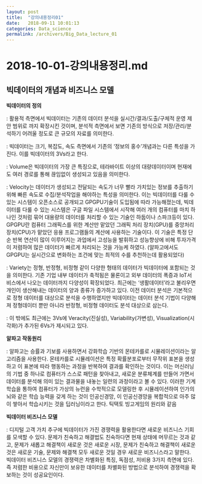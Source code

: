 ```yaml
---
layout: post
title:  "강의내용정리01"
date:   2018-09-11 10:01:13
categories: Data_science
permalink: /archivers/Big_Data_lecture_01
---
```


# 2018-10-01-강의내용정리.md

## 빅데이터의 개념과 비즈니스 모델
  
**빅데이터의 정의**

: 활용적 측면에서 빅데이터는 기존의 데이터 분석을 실시간/결과/도출/구체적 운영 제안 범위로 까지 확장시킨 것이며, 분석적 측면에서 보면 기존의 방식으로 저장/관리/분석하기 어려울 정도로 큰 규모의 자료를 의미한다.

: 빅데이터는 크기, 복잡도, 속도 측면에서 기존의 ‘정보의 홍수’개념과는 다른 특성을 가진다. 이를 빅데이터의 3Vs라고 한다.

: Volume은 빅데이터의 가장 큰 특징으로, 테라바이트 이상의 대량데이터이며 현재에도 여러 경로를 통해 끊임없이 생성되고 있음을 의미한다.

: Velocity는 데이터가 생성되고 전달되는 속도가 너무 빨라 가치있는 정보를 추출하기 위해 빠른 속도로 수집/분석작업을 해야하는 특성을 의미한다. 이는 빅데이터를 다룰 수 있는 시스템이 오픈소스로 공개되고 GPGPU기술이 도입됨에 따라 가능해졌는데, 빅데이터를 다룰 수 있는 시스템은 구글 파일 시스템에서 시작해 여러 개의 컴퓨터를 마치 하나인 것처럼 묶어 대용량의 데이터를 처리할 수 있는 기술인 하둡이나 스파크등이 있다. GPGPU란 컴퓨터 그래픽스를 위한 계산만 맡았던 그래픽 처리 장치(GPU)를 중앙처리장치(CPU)가 맡았던 응용 프로그램들의 계산에 사용하는 기술이다. 이 기술은 특정 단순 반복 연산이 많이 이루어지는 과업에서 고성능을 발휘하고 성능향상에 비해 투자가격이 저렴하여 많은 데이터가 빠르게 처리되는 것을 가능케 하였다. (알파고에서도 GPGPU는 실시간으로 변화하는 조건에 맞는 최적의 수를 추천하는데 활용되었다)

: Variety는 정형, 반정형, 비정형 같이 다양한 형태의 데이터가 빅데이터에 포함되는 것을 의미한다. 기존 기업 내부 데이터가 축적됨은 물론이고 외부 데이터의 폭증과 IoT서비스에서 나오는 데이터까지 다양성이 확장되었다. 최근에는 ‘생활데이터’라고 불리우면 개인이 생산해내는 데이터의 양과 종류가 증가하고 있다. 이전 데이터 분석은 기본적으로 정형 데이터를 대상으로 분석을 수행하였지만 빅데이터는 데이터 분석 기법이 다양해져 정형데이터 뿐만 아니라 반정형, 비정형 데이터도 분석 대상으로 삼는다.

: 이 밖에도 최근에는 3Vs에 Veracity(진실성), Variability(가변성), Visualization(시각화)가 추가된 6Vs가 제시되고 있다.

**알파고 작동원리**

: 알파고는 승률과 기보를 사용하면서 강화학습 기반의 몬테카를로 시뮬레이션이라는 알고리즘을 사용한다. 몬테카를로 시뮬레이션은 특정 확률분포로부터 무작위 표본을 생성하고 이 표본에 따라 행동하는 과정을 반복하여 결과를 확인하는 것이다. 이는 머신러닝의 기법 중 하나로 컴퓨터가 스스로 패턴을 찾아내고, 새로운 분류체계를 만들어 가면서 데이터를 분석해 의미 있는 결과물을 내놓는 일련의 과정이라고 볼 수 있다. 이러한 기계학습을 통하여 컴퓨터가 가상의 뉴런을 수학적으로 모델링한 후 시뮬레이션하여 인가의 뇌와 같은 학습 능력을 갖게 하는 것이 인공신경망, 이 인공신경망을 복합적으로 아주 많이 쌓아서 학습시키는 것을 딥러닝이라고 한다. 틱택토 빙고게임의 원리와 같음

 

**빅데이터 비즈니스 모델**

: 디지털 고객 가치 추구에 빅데이터가 가진 경쟁력을 활용한다면 새로운 비즈니스 기회를 모색할 수 있다. 문제가 친숙하고 해결법도 친숙하다면 현재 상태에 머무르는 것과 같고, 문제가 새롭고 해결책이 새로운 것은 새로운 시장, 문제가 친숙하고 해결책이 새로운 것은 새로운 기술, 문제와 해결책 모두 새로운 것일 경우 새로운 비즈니스라고 말한다. 빅데이터 비즈니스 모델의 경쟁력은 차별화된 특징, 독점성, 저비용 3가지 측면에 있다. 즉 저렴한 비용으로 자신만이 보유한 데이터를 차별화된 방법으로 분석하여 경쟁력을 확보하는 것이 성공요인이다.
